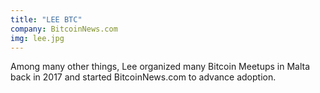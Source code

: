 ```yaml
---
title: "LEE BTC"
company: BitcoinNews.com
img: lee.jpg
---
```


Among many other things, Lee organized many Bitcoin Meetups in Malta back in 2017 and started BitcoinNews.com to advance adoption.
